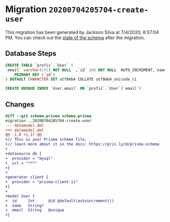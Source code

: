 # Migration `20200704205704-create-user`

This migration has been generated by Jackson Silva at 7/4/2020, 8:57:04 PM.
You can check out the [state of the schema](./schema.prisma) after the migration.

## Database Steps

```sql
CREATE TABLE `profiz`.`User` (
`email` varchar(191) NOT NULL  ,`id` int NOT NULL  AUTO_INCREMENT,`name` varchar(191)   ,
    PRIMARY KEY (`id`)
) DEFAULT CHARACTER SET utf8mb4 COLLATE utf8mb4_unicode_ci

CREATE UNIQUE INDEX `User.email` ON `profiz`.`User`(`email`)
```

## Changes

```diff
diff --git schema.prisma schema.prisma
migration ..20200704205704-create-user
--- datamodel.dml
+++ datamodel.dml
@@ -1,0 +1,17 @@
+// This is your Prisma schema file,
+// learn more about it in the docs: https://pris.ly/d/prisma-schema
+
+datasource db {
+  provider = "mysql"
+  url = "***"
+}
+
+generator client {
+  provider = "prisma-client-js"
+}
+
+model User {
+  id     Int      @id @default(autoincrement())
+  name   String?
+  email  String   @unique
+}
```


